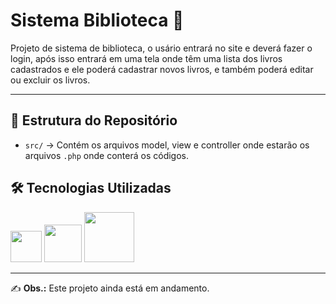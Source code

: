 # Sistema Biblioteca 🚀

Projeto de sistema de biblioteca, o usário entrará no site e deverá fazer o login, após isso entrará em uma tela onde têm uma lista dos livros cadastrados e ele poderá cadastrar novos livros, e também poderá editar ou excluir os livros.

---
## 📂 Estrutura do Repositório

- `src/` → Contém os arquivos model, view e controller onde estarão os arquivos `.php` onde conterá os códigos.

## 🛠️ Tecnologias Utilizadas

<span>
    <img width="50" src="https://img.shields.io/badge/PHP-777BB4?style=for-the-badge&logo=php&logoColor=white"/>
</span>
<span>
    <img width="60" src="https://img.shields.io/badge/HTML-239120?style=for-the-badge&logo=html5&logoColor=white"/>
</span>
<span>
    <img width="80" src="https://img.shields.io/badge/JavaScript-F7DF1E?style=for-the-badge&logo=javascript&logoColor=black"/>
</span>


---

✍️ **Obs.:** Este projeto ainda está em andamento.
